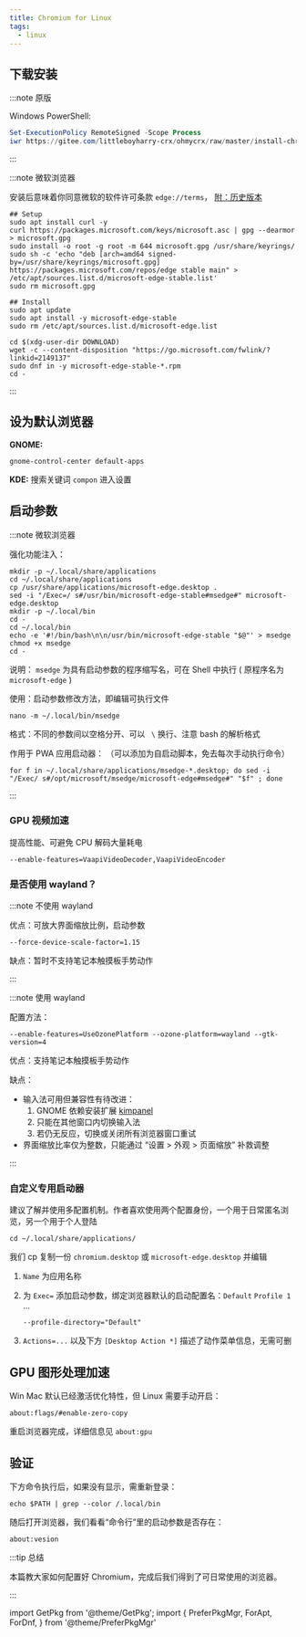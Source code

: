 ```yaml
---
title: Chromium for Linux
tags:
  - linux
---
```


## 下载安装

:::note 原版

<GetPkg name="chromium" pacman dnf />

Windows PowerShell:

```powershell
Set-ExecutionPolicy RemoteSigned -Scope Process
iwr https://gitee.com/littleboyharry-crx/ohmycrx/raw/master/install-chromium.ps1 | iex
```

:::

:::note 微软浏览器

安装后意味着你同意微软的软件许可条款 `edge://terms`，
[附：历史版本](https://packages.microsoft.com/yumrepos/edge/)

 <PreferPkgMgr dnf apt>
<ForApt>

```shell
## Setup
sudo apt install curl -y
curl https://packages.microsoft.com/keys/microsoft.asc | gpg --dearmor > microsoft.gpg
sudo install -o root -g root -m 644 microsoft.gpg /usr/share/keyrings/
sudo sh -c 'echo "deb [arch=amd64 signed-by=/usr/share/keyrings/microsoft.gpg] https://packages.microsoft.com/repos/edge stable main" > /etc/apt/sources.list.d/microsoft-edge-stable.list'
sudo rm microsoft.gpg

## Install
sudo apt update
sudo apt install -y microsoft-edge-stable
sudo rm /etc/apt/sources.list.d/microsoft-edge.list
```

</ForApt>
<ForDnf>

```shell
cd $(xdg-user-dir DOWNLOAD)
wget -c --content-disposition "https://go.microsoft.com/fwlink/?linkid=2149137"
sudo dnf in -y microsoft-edge-stable-*.rpm
cd -
```

</ForDnf>
</PreferPkgMgr>

:::

## 设为默认浏览器

**GNOME:**

    gnome-control-center default-apps

**KDE:** 搜索关键词 `compon` 进入设置

## 启动参数

:::note 微软浏览器

强化功能注入：

```shell
mkdir -p ~/.local/share/applications
cd ~/.local/share/applications
cp /usr/share/applications/microsoft-edge.desktop .
sed -i "/Exec=/ s#/usr/bin/microsoft-edge-stable#msedge#" microsoft-edge.desktop
mkdir -p ~/.local/bin
cd -
cd ~/.local/bin
echo -e '#!/bin/bash\n\n/usr/bin/microsoft-edge-stable "$@"' > msedge
chmod +x msedge
cd -
```

说明：
`msedge` 为具有启动参数的程序缩写名，可在 Shell 中执行 ( 原程序名为 `microsoft-edge` )

使用：启动参数修改方法，即编辑可执行文件

    nano -m ~/.local/bin/msedge

格式：不同的参数间以空格分开、可以 ` \` 换行、注意 bash 的解析格式

作用于 PWA 应用启动器：
（可以添加为自启动脚本，免去每次手动执行命令）

    for f in ~/.local/share/applications/msedge-*.desktop; do sed -i "/Exec/ s#/opt/microsoft/msedge/microsoft-edge#msedge#" "$f" ; done

:::

### GPU 视频加速

提高性能、可避免 CPU 解码大量耗电

    --enable-features=VaapiVideoDecoder,VaapiVideoEncoder

### 是否使用 wayland？

:::note 不使用 wayland

优点：可放大界面缩放比例，启动参数

    --force-device-scale-factor=1.15

缺点：暂时不支持笔记本触摸板手势动作

:::

:::note 使用 wayland

配置方法：

    --enable-features=UseOzonePlatform --ozone-platform=wayland --gtk-version=4

优点：支持笔记本触摸板手势动作

缺点：

- 输入法可用但兼容性有待改进：
  1. GNOME 依赖安装扩展 [kimpanel](https://extensions.gnome.org/extension/261/kimpanel/)
  2. 只能在其他窗口内切换输入法
  3. 若仍无反应，切换或关闭所有浏览器窗口重试
- 界面缩放比率仅为整数，只能通过 “设置 > 外观 > 页面缩放” 补救调整

:::

### 自定义专用启动器

建议了解并使用多配置机制。作者喜欢使用两个配置身份，一个用于日常匿名浏览，另一个用于个人登陆

    cd ~/.local/share/applications/

我们 cp 复制一份 `chromium.desktop` 或 `microsoft-edge.desktop` 并编辑

1. `Name` 为应用名称
2. 为 `Exec=` 添加启动参数，绑定浏览器默认的启动配置名：`Default` `Profile 1` ...

   ```
   --profile-directory="Default"
   ```

3. `Actions=...` 以及下方 `[Desktop Action *]` 描述了动作菜单信息，无需可删

## GPU 图形处理加速

Win Mac 默认已经激活优化特性，但 Linux 需要手动开启：

```
about:flags/#enable-zero-copy
```

重启浏览器完成，详细信息见 `about:gpu`

## 验证

下方命令执行后，如果没有显示，需重新登录：

    echo $PATH | grep --color /.local/bin

随后打开浏览器，我们看看“命令行”里的启动参数是否存在：

    about:vesion

:::tip 总结

本篇教大家如何配置好 Chromium，完成后我们得到了可日常使用的浏览器。

:::

import GetPkg from '@theme/GetPkg';
import {
PreferPkgMgr,
ForApt,
ForDnf,
} from '@theme/PreferPkgMgr'
